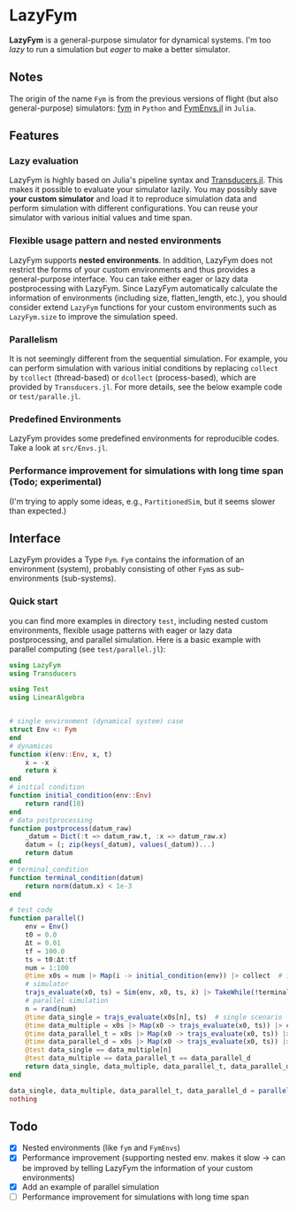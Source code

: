 # LazyFym
**LazyFym** is a general-purpose simulator for dynamical systems.
I'm too *lazy* to run a simulation but *eager* to make a better simulator.
## Notes
The origin of the name `Fym` is from the previous versions of flight (but also general-purpose) simulators:
[fym](https://github.com/fdcl-nrf/fym) in `Python` and [FymEnvs.jl](https://github.com/fdcl-nrf/FymEnvs.jl) in `Julia`.

## Features
### Lazy evaluation
LazyFym is highly based on Julia's pipeline syntax and [Transducers.jl](https://github.com/JuliaFolds/Transducers.jl).
This makes it possible to evaluate your simulator lazily.
You may possibly save **your custom simulator** and load it to reproduce
simulation data and perform simulation with different configurations.
You can reuse your simulator with various initial values and time span.
### Flexible usage pattern and nested environments
LazyFym supports **nested environments**.
In addition,
LazyFym does not restrict the forms of your custom environments
and thus provides a general-purpose interface.
You can take either eager or lazy data postprocessing with LazyFym.
Since LazyFym automatically calculate the information of environments (including size, flatten_length, etc.),
you should consider extend `LazyFym` functions for your custom environments such as `LazyFym.size`
to improve the simulation speed.
### Parallelism
It is not seemingly different from the sequential simulation.
For example,
you can perform simulation with various initial conditions by
replacing `collect` by `tcollect` (thread-based) or `dcollect` (process-based), which are provided by `Transducers.jl`.
For more details, see the below example code or `test/paralle.jl`.
### Predefined Environments
LazyFym provides some predefined environments for reproducible codes.
Take a look at `src/Envs.jl`.
### Performance improvement for simulations with long time span (Todo; experimental)
(I'm trying to apply some ideas, e.g., `PartitionedSim`,
but it seems slower than expected.)

## Interface
LazyFym provides a Type `Fym`.
`Fym` contains the information of an environment (system),
probably consisting of other `Fym`s as sub-environments (sub-systems).
### Quick start
you can find more examples in directory `test`,
including nested custom environments,
flexible usage patterns with eager or lazy data postprocessing,
and parallel simulation.
Here is a basic example with parallel computing (see `test/parallel.jl`):
```julia
using LazyFym
using Transducers

using Test
using LinearAlgebra


# single environment (dynamical system) case
struct Env <: Fym
end
# dynamicas
function ẋ(env::Env, x, t)
    ẋ = -x
    return ẋ
end
# initial condition
function initial_condition(env::Env)
    return rand(10)
end
# data postprocessing
function postprocess(datum_raw)
    _datum = Dict(:t => datum_raw.t, :x => datum_raw.x)
    datum = (; zip(keys(_datum), values(_datum))...)
    return datum
end
# terminal_condition
function terminal_condition(datum)
    return norm(datum.x) < 1e-3
end

# test code
function parallel()
    env = Env()
    t0 = 0.0
    Δt = 0.01
    tf = 100.0
    ts = t0:Δt:tf
    num = 1:100
    @time x0s = num |> Map(i -> initial_condition(env)) |> collect  # initial conditions
    # simulator
    trajs_evaluate(x0, ts) = Sim(env, x0, ts, ẋ) |> TakeWhile(!terminal_condition) |> Map(postprocess) |> evaluate
    # parallel simulation
    n = rand(num)
    @time data_single = trajs_evaluate(x0s[n], ts)  # single scenario
    @time data_multiple = x0s |> Map(x0 -> trajs_evaluate(x0, ts)) |> collect  # multiple scenarios (sequential)
    @time data_parallel_t = x0s |> Map(x0 -> trajs_evaluate(x0, ts)) |> tcollect  # multiple scenarios with thread-based parallel computing
    @time data_parallel_d = x0s |> Map(x0 -> trajs_evaluate(x0, ts)) |> dcollect  # multiple scenarios with process-based parallel computing
    @test data_single == data_multiple[n]
    @test data_multiple == data_parallel_t == data_parallel_d
    return data_single, data_multiple, data_parallel_t, data_parallel_d
end

data_single, data_multiple, data_parallel_t, data_parallel_d = parallel()
nothing
```
## Todo
- [x] Nested environments (like `fym` and `FymEnvs`)
- [x] Performance improvement (supporting nested env. makes it slow -> can be improved by telling LazyFym the information of your custom environments)
- [x] Add an example of parallel simulation
- [ ] Performance improvement for simulations with long time span

